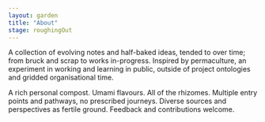 ```yaml
---  
layout: garden
title: "About"
stage: roughingOut
---
```


A collection of evolving notes and half-baked ideas, tended to over time; from bruck and scrap to works in-progress. Inspired by permaculture, an experiment in working and learning in public, outside of project ontologies and gridded organisational time.

A rich personal compost. Umami flavours. All of the rhizomes. Multiple entry points and pathways, no prescribed journeys. Diverse sources and perspectives as fertile ground. Feedback and contributions welcome.
